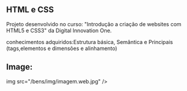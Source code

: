  ## HTML e CSS

Projeto desenvolvido no curso: "Introdução a criação de websites com HTML5 e CSS3" da Digital Innovation One. 


conhecimentos adquiridos:Estrutura básica, Semântica e Principais (tags,elementos e dimensões e alinhamento)


## Image: 



img src="/bens/img/imagem.web.jpg"  />
